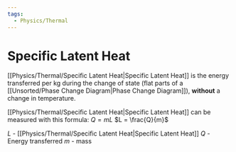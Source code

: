 ```yaml
---
tags:
  - Physics/Thermal
---
```

# Specific Latent Heat
[[Physics/Thermal/Specific Latent Heat|Specific Latent Heat]] is the energy transferred per kg during the change of state (flat parts of a [[Unsorted/Phase Change Diagram|Phase Change Diagram]]), **without** a change in temperature.

[[Physics/Thermal/Specific Latent Heat|Specific Latent Heat]] can be measured with this formula:
$Q = mL$
$L = \frac{Q}{m}$

$L$ - [[Physics/Thermal/Specific Latent Heat|Specific Latent Heat]]
$Q$ - Energy transferred
$m$ - mass